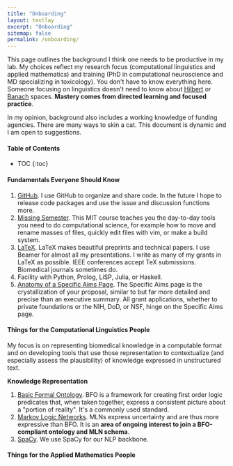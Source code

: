 ```yaml
---
title: "Onboarding"
layout: textlay
excerpt: "Onboarding"
sitemap: false
permalink: /onboarding/
---
```


This page outlines the background I think one needs to be productive in my lab. My choices reflect my research focus (computational linguistics and applied mathematics) and training (PhD in computational neuroscience and MD specializing in toxicology). You don't have to know everything here. Someone focusing on linguistics doesn't need to know about [Hilbert](https://en.wikipedia.org/wiki/Hilbert_space) or [Banach](https://en.wikipedia.org/wiki/Banach_space) spaces. **Mastery comes from directed learning and focused practice**. 

In my opinion, background also includes a working knowledge of funding agencies. 
There are many ways to skin a cat. This document is dynamic and I am open to suggestions. 

#### Table of Contents
* TOC
{:toc}

#### Fundamentals Everyone Should Know
1. [GitHub](https://github.com/). I use GitHub to organize and share code. In the future I hope to release code packages and use the issue and discussion functions more. 
1. [Missing Semester](https://missing.csail.mit.edu/). This MIT course teaches you the day-to-day tools you need to do computational science, for example how to move and rename masses of files, quickly edit files with vim, or make a build system. 
1. [LaTeX](https://www.google.com/search?q=Latex+tutorials+Overlea&oq=Latex+tutorials+Overlea&aqs=chrome..69i57j0i22i30l3.7276j0j4&sourceid=chrome&ie=UTF-8). LaTeX makes beautiful preprints and technical papers. I use Beamer for almost all my presentations. I write as many of my grants in LaTeX as possible. IEEE conferences accept TeX submissions. Biomedical journals sometimes do.  
1. Facility with Python, Prolog, LiSP, Julia, or Haskell. 
1. [Anatomy of a Specific Aims Page](https://www.biosciencewriters.com/NIH-Grant-Applications-The-Anatomy-of-a-Specific-Aims-Page.aspx). The Specific Aims page is the crystallization of your proposal, similar to but far more detailed and precise than an executive summary. All grant applications, whether to private foundations or the NIH, DoD, or NSF, hinge on the Specific Aims page. 

#### Things for the Computational Linguistics People
My focus is on representing biomedical knowledge in a computable format and on developing tools that use those representation to contextualize (and especially assess the plausibility) of knowledge expressed in unstructured text. 

**Knowledge Representation**
1. [Basic Formal Ontology](https://raw.githubusercontent.com/BFO-ontology/BFO/v2.0/BFO2-Reference.docx). BFO is a framework for creating first order logic predicates that, when taken together, express a consistent picture about a "portion of reality". It's a commonly used standard. 
1. [Markov Logic Networks](https://homes.cs.washington.edu/~pedrod/papers/mlj05.pdf). MLNs express uncertainty and are thus more expressive than BFO. It is an **area of ongoing interest to join a BFO-compliant ontology and MLN schema**. 
1. [SpaCy](https://spacy.io/). We use SpaCy for our NLP backbone. 

#### Things for the Applied Mathematics People 